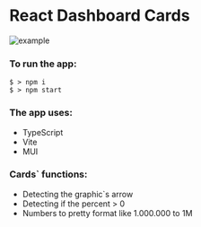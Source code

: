 # React Dashboard Cards

![example](https://telegra.ph/file/ff57c10b0faa50f36a806.png)

### To run the app: 

```console
$ > npm i 
$ > npm start
```
### The app uses: 
- TypeScript
- Vite
- MUI

### Cards` functions: 
- Detecting the graphic`s arrow
- Detecting if the percent > 0
- Numbers to pretty format like 1.000.000 to 1M
